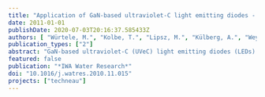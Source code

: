 ```yaml
---
title: "Application of GaN-based ultraviolet-C light emitting diodes - UV LEDs - for water disinfection"
date: 2011-01-01
publishDate: 2020-07-03T20:16:37.585433Z
authors: [ "Würtele, M.", "Kolbe, T.", "Lipsz, M.", "Külberg, A.", "Weyers, M.", "Kneissl, M.", "Jekel, M." ]
publication_types: ["2"]
abstract: "GaN-based ultraviolet-C (UVeC) light emitting diodes (LEDs) are of great interest for water disinfection. They offer significant advantages compared to conventional mercury lamps due to their compact form factor, low power requirements, high efficiency, non-toxicity, and overall robustness. However, despite the significant progress in the performance of semiconductor based UV LEDs that has been achieved in recent years, these devices still suffer from low emission power and relatively short lifetimes. Even the best UV LEDs exhibit external quantum efficiencies of only 1e2%. The objective of this study was to investigate the suitability of GaN-based UV LEDs for water disinfection. The investigation included the evaluation of the performance characteristics of UV LEDs at different operating conditions as well as the design of a UV LED module in view of the requirements for water treatment applications. Bioanalytical testing was conducted using Bacillus subtilis spores as test organism and UV LED modules with emission wavelengths of 269 nm and 282 nm. The results demonstrate the functionality of the developed UV LED disinfection modules. GaN-based UV LEDs effectively inactivated B. subtilis spores during static and flow-through tests applying varying water qualities. The 269 nm LEDs reached a higher level of inactivation than the 282 nm LEDs for the same applied fluence. The lower inactivation achieved by the 282 nm LEDs was compensated by their higher photon flux. First flow-through tests indicate a linear correlation between inactivation and fluence, demonstrating a well designed flow-through reactor. With improved light output and reduced costs, GaN-based UV LEDs can provide a promising alternative for decentralised and mobile water disinfection systems."
featured: false
publication: "*IWA Water Research*"
doi: "10.1016/j.watres.2010.11.015"
projects: ["techneau"]
---
```


